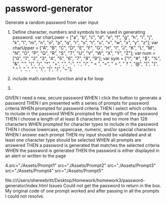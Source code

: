 # password-generator
Generate a random password from user input 

1. Define character, numbers and symbols to be used in generating password. 
var charLower = ["a", "b", "c", "d", "e", "f", "g", "h", "i", "j", "k", "l", "m", "n", "o", "p", "q", "r", "s", "t", "u", "v", "w", "x", "y", "z"];
var charUpper = ["A", "B", "C", "D", "E", "F", "G", "H", "I", "J", "K", "L", "M", "N", "O", "P", "Q", "R", "S", "T", "U", "V", "W", "X", "Y", "Z"];
var num = ["0", "1", "2", "3", "4", "5", "6", "7", "8", "9"];
var sym = ["!", "#", "$", "%", "&", "'", "(", ")", "*", "+", ",", "-", ".", "/", " < ", "=", " > ", " ? ", "@", "[", "]", " ^ ", "_", "`", "{", "|", "}", "~"];

2. include math.random function and a for loop

3.
GIVEN I need a new, secure password
WHEN I click the button to generate a password
THEN I am presented with a series of prompts for password criteria
WHEN prompted for password criteria
THEN I select which criteria to include in the password
WHEN prompted for the length of the password
THEN I choose a length of at least 8 characters and no more than 128 characters
WHEN prompted for character types to include in the password
THEN I choose lowercase, uppercase, numeric, and/or special characters
WHEN I answer each prompt
THEN my input should be validated and at least one character type should be selected
WHEN all prompts are answered
THEN a password is generated that matches the selected criteria
WHEN the password is generated
THEN the password is either displayed in an alert or written to the page

4.src="./Assets/Prompt1"
src="./Assets/Prompt2"
src="./Assets/Prompt3"
src="./Assets/Prompt4"
src="./Assets/Prompt5"

file:///Users/shereebritt/Desktop/Homework/homework3/password-generator/index.html
Issues
Could not get the password to return in the box. My original code of one prompt worked and after passing in all the prompts I could not resolve. 